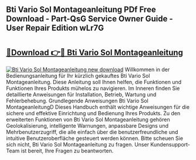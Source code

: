 ## Bti Vario Sol Montageanleitung PDf Free Download - Part-QsG Service Owner Guide - User Repair Edition wLr7G

# <h2><a href="http://df7zz6.blite.top/?on=Bti+Vario+Sol+Montageanleitung">🔗Download 👉🔴 Bti Vario Sol Montageanleitung</a></h2>

[![Bti Vario Sol Montageanleitung new download](https://i.imgur.com/lujVjoI.png)](http://df7zz6.blite.top/?on=Bti+Vario+Sol+Montageanleitung)
Willkommen in der Bedienungsanleitung für Ihr kürzlich gekauftes Bti Vario Sol Montageanleitung. Diese Anleitung soll Ihnen helfen, die Funktionen und Funktionen Ihres Produkts mühelos zu navigieren. Im Inneren finden Sie detaillierte Anweisungen für Installation, Betrieb, Wartung und Fehlerbehebung. Grundlegende Anweisungen Bti Vario Sol MontageanleitungD Dieses Handbuch enthält wichtige Anweisungen für die sichere und effektive Einrichtung und Bedienung Ihres Produkts. Zu den erweiterten Funktionen von Bti Vario Sol Montageanleitung gehören Geolokalisierung, intelligente Warnungen, anpassbare Designs und Mehrbenutzerzugriff, die alle einfach über die benutzerfreundliche und intuitive Benutzeroberfläche gesteuert werden können. Bitte scheuen Sie sich nicht, Bti Vario Sol Montageanleitung zu fragen. Unser Kundensupport-Team ist bereit, Ihre Fragen zu beantworten.
